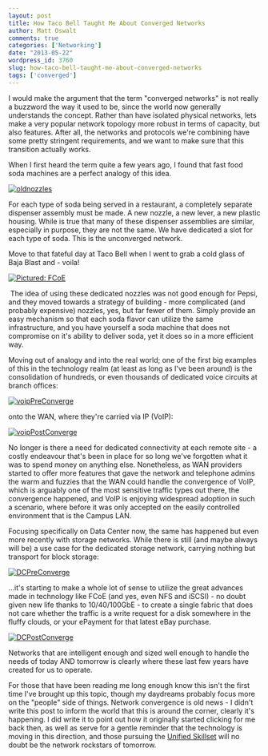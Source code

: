 ```yaml
---
layout: post
title: How Taco Bell Taught Me About Converged Networks
author: Matt Oswalt
comments: true
categories: ['Networking']
date: "2013-05-22"
wordpress_id: 3760
slug: how-taco-bell-taught-me-about-converged-networks
tags: ['converged']
---
```



I would make the argument that the term "converged networks" is not really a buzzword the way it used to be, since the world now generally understands the concept. Rather than have isolated physical networks, lets make a very popular network topology more robust in terms of capacity, but also features. After all, the networks and protocols we're combining have some pretty stringent requirements, and we want to make sure that this transition actually works.

When I first heard the term quite a few years ago, I found that fast food soda machines are a perfect analogy of this idea.

[![oldnozzles](/assets/2013/05/oldnozzles.png)](/assets/2013/05/oldnozzles.png)

For each type of soda being served in a restaurant, a completely separate dispenser assembly must be made. A new nozzle, a new lever, a new plastic housing. While is true that many of these dispenser assemblies are similar, especially in purpose, they are not the same. We have dedicated a slot for each type of soda. This is the unconverged network.

Move to that fateful day at Taco Bell when I went to grab a cold glass of Baja Blast and - voila!

[![Pictured: FCoE](/assets/2013/05/tacobell2.jpg)](/assets/2013/05/tacobell2.jpg)

 The idea of using these dedicated nozzles was not good enough for Pepsi, and they moved towards a strategy of building - more complicated (and probably expensive) nozzles, yes, but far fewer of them. Simply provide an easy mechanism so that each soda flavor can utilize the same infrastructure, and you have yourself a soda machine that does not compromise on it's ability to deliver soda, yet it does so in a more efficient way.

Moving out of analogy and into the real world; one of the first big examples of this in the technology realm (at least as long as I've been around) is the consolidation of hundreds, or even thousands of dedicated voice circuits at branch offices:

[![voipPreConverge](/assets/2013/05/voipPreConverge.png)](/assets/2013/05/voipPreConverge.png)

onto the WAN, where they're carried via IP (VoIP):

[![voipPostConverge](/assets/2013/05/voipPostConverge.png)](/assets/2013/05/voipPostConverge.png)

No longer is there a need for dedicated connectivity at each remote site - a costly endeavour that's been in place for so long we've forgotten what it was to spend money on anything else. Nonetheless, as WAN providers started to offer more features that gave the network and telephone admins the warm and fuzzies that the WAN could handle the convergence of VoIP, which is arguably one of the most sensitive traffic types out there, the convergence happened, and VoIP is enjoying widespread adoption in such a scenario, where before it was only accepted on the easily controlled environment that is the Campus LAN.

Focusing specifically on Data Center now, the same has happened but even more recently with storage networks. While there is still (and maybe always will be) a use case for the dedicated storage network, carrying nothing but transport for block storage:

[![DCPreConverge](/assets/2013/05/DCPreConverge.png)](/assets/2013/05/DCPreConverge.png)

...it's starting to make a whole lot of sense to utilize the great advances made in technology like FCoE (and yes, even NFS and iSCSI) - no doubt given new life thanks to 10/40/100GbE - to create a single fabric that does not care whether the traffic is a write request for a disk somewhere in the fluffy clouds, or your ePayment for that latest eBay purchase.

[![DCPostConverge](/assets/2013/05/DCPostConverge.png)](/assets/2013/05/DCPostConverge.png)

Networks that are intelligent enough and sized well enough to handle the needs of today AND tomorrow is clearly where these last few years have created for us to operate.

For those that have been reading me long enough know this isn't the first time I've brought up this topic, though my daydreams probably focus more on the "people" side of things. Network convergence is old news - I didn't write this post to inform the world that this is around the corner, clearly it's happening. I did write it to point out how it originally started clicking for me back then, as well as serve for a gentle reminder that the technology is moving in this direction, and those pursuing the [Unified Skillset](https://keepingitclassless.net/2013/01/the-unified-skillset/) will no doubt be the network rockstars of tomorrow.
